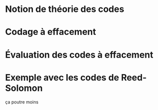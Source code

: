 
# Notion de théorie des codes

# Codage à effacement

# Évaluation des codes à effacement

# Exemple avec les codes de Reed-Solomon

ça poutre moins
